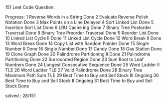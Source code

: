 151 Leet Code Question:

Progress:
1 Reverse Words in a String Done 
2 Evaluate Reverse Polish Notation Done
3 Max Points on a Line Delayed
4 Sort Linked List Done
5 Insertion Sort List Done
6 LRU Cache ing Done
7 Binary Tree Postorder Traversal Done
8 Binary Tree Preorder Traversal Done
9 Reorder List Done 
10 Linked List Cycle II Done
11 Linked List Cycle Done
12 Word Break II Done 
13 Word Break Done
14 Copy List with Random Pointer Done
15 Single Number II Done
16 Single Number Done
17 Candy Done
18 Gas Station Done
19 Clone Graph Done
20 Palindrome Partitioning II Done
21 Palindrome Partitioning Done
22 Surrounded Region Done
23 Sum Root to Leaf Numbers Done
24 Longest Consecutive Sequence Done
25 Word Ladder II TLE
26 Word Ladder TLE
27 Valid Palindrome Done
28 Binary Tree Maximum Path Sum TLE
29 Best Time to Buy and Sell Stock III Ongoing
30 Best Time to Buy and Sell Stock II Ongoing
31 Best Time to Buy and Sell Stock Done

solved : 28/151
